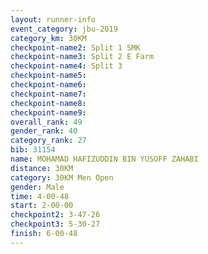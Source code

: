 ```yaml
---
layout: runner-info 
event_category: jbu-2019 
category_km: 30KM 
checkpoint-name2: Split 1 SMK 
checkpoint-name3: Split 2 E Farm 
checkpoint-name4: Split 3 
checkpoint-name5: 
checkpoint-name6: 
checkpoint-name7: 
checkpoint-name8: 
checkpoint-name9: 
overall_rank: 49
gender_rank: 40
category_rank: 27
bib: 31154
name: MOHAMAD HAFIZUDDIN BIN YUSOFF ZAHABI
distance: 30KM
category: 30KM Men Open
gender: Male
time: 4-00-48
start: 2-00-00
checkpoint2: 3-47-26
checkpoint3: 5-30-27
finish: 6-00-48
---
```

